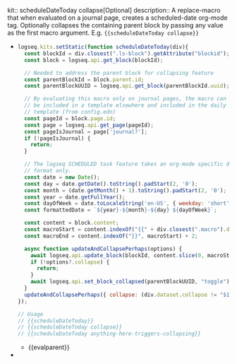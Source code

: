 kit:: scheduleDateToday collapse[Optional]
description:: A replace-macro that when evaluated on a journal page, creates a scheduled-date org-mode tag. Optionally collapses the containing parent block by passing any value as the first macro argument. E.g. `{{scheduleDateToday collapse}}`

- ```javascript
  logseq.kits.setStatic(function scheduleDateToday(div){
    const blockId = div.closest(".ls-block").getAttribute("blockid");
    const block = logseq.api.get_block(blockId);
  
    // Needed to address the parent block for collapsing feature
    const parentBlockId = block.parent.id;
    const parentBlockUUID = logseq.api.get_block(parentBlockId.uuid);
  
    // By evaluating this macro only on journal pages, the macro can 
    // be included in a template elsewhere and included in the daily journal
    // template (from config.edn)
    const pageId = block.page.id;
    const page = logseq.api.get_page(pageId);
    const pageIsJournal = page['journal?'];
    if (!pageIsJournal) { 
      return; 
    }
  
    // The logseq SCHEDULED task feature takes an org-mode specific date
    // format only.
    const date = new Date();
    const day = date.getDate().toString().padStart(2, '0');
    const month = (date.getMonth() + 1).toString().padStart(2, '0'); 
    const year = date.getFullYear();
    const dayOfWeek = date.toLocaleString('en-US', { weekday: 'short' }); 
    const formattedDate = `${year}-${month}-${day} ${dayOfWeek}`;
  
    const content = block.content;
    const macroStart = content.indexOf("{{" + div.closest(".macro").dataset.macroName);
    const macroEnd = content.indexOf("}}", macroStart) + 2;
  
    async function updateAndCollapsePerhaps(options) {
      await logseq.api.update_block(blockId, content.slice(0, macroStart) + `SCHEDULED: <${formattedDate}>` + content.slice(macroEnd));
      if (!options?.collapse) {
        return;
      }
      await logseq.api.set_block_collapsed(parentBlockUUID, "toggle");
    }
    updateAndCollapsePerhaps({ collapse: (div.dataset.collapse != "$1" ? true:false )})
  });
  
  // Usage
  // {{scheduleDateToday}}
  // {{scheduleDateToday collapse}}
  // {{scheduleDateToday anything-here-triggers-collapsing}}
  ```
	- {{evalparent}}
-